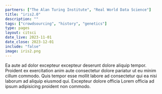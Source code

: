 ```yaml
---
partners: ["The Alan Turing Institute", "Real World Data Science"]
title: "iris2.0"
description: ""
tags: ["crowdsourcing", "history", "genetics"]
type: pages
layout: citsci
date_live: 2023-11-01
date_close: 2023-12-01
include: "false"
image: iris2.png
---
```


Ea aute ad dolor excepteur excepteur deserunt dolore aliquip tempor. Proident ex exercitation anim aute consectetur dolore pariatur ut eu minim cillum commodo. Quis tempor esse mollit labore ad consectetur qui ea nisi laborum ad aliquip eiusmod qui. Excepteur dolore officia Lorem officia ad ipsum adipisicing proident non commodo.
